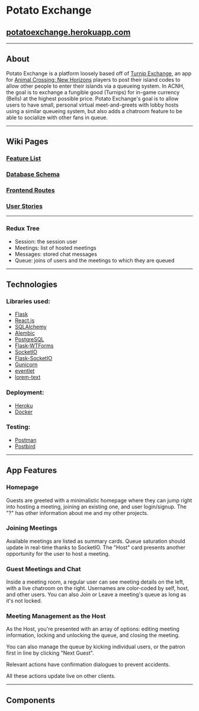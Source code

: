 # Potato Exchange

## [potatoexchange.herokuapp.com]

---
## About
Potato Exchange is a platform loosely based off of [Turnip Exchange], an app for [Animal Crossing: New Horizons] players to post their island codes to allow other people to enter their islands via a queueing system. In ACNH, the goal is to exchange a fungible good (Turnips) for in-game currency (Bells) at the highest possible price. Potato Exchange's goal is to allow users to have small, personal virtual meet-and-greets with lobby hosts using a similar queueing system, but also adds a chatroom feature to be able to socialize with other fans in queue.

---

## Wiki Pages
### [Feature List]
### [Database Schema]
### [Frontend Routes]
### [User Stories]
<!-- ### [API Routes] -->
---
### Redux Tree
  - Session: the session user
  - Meetings: list of hosted meetings
  - Messages: stored chat messages
  - Queue: joins of users and the meetings to which they are queued

---
## Technologies
### Libraries used:
- [Flask](https://flask.palletsprojects.com/)
- [React.js](https://reactjs.org/)
- [SQLAlchemy](https://www.sqlalchemy.org/)
- [Alembic](https://alembic.sqlalchemy.org/en/latest/)
- [PostgreSQL](https://www.postgresql.org/)
- [Flask-WTForms](https://flask-wtf.readthedocs.io/)
- [SocketIO](https://socket.io/)
- [Flask-SocketIO](https://flask-socketio.readthedocs.io/en/latest/)
- [Gunicorn](https://gunicorn.org/)
- [eventlet](https://eventlet.net/)
- [lorem-text](https://pypi.org/project/lorem-text/)

### Deployment:
- [Heroku](https://www.heroku.com/)
- [Docker](https://www.docker.com/)

### Testing:
- [Postman](https://www.postman.com/)
- [Postbird](https://github.com/Paxa/postbird)

---
## App Features
### Homepage
Guests are greeted with a minimalistic homepage where they can jump right into hosting a meeting, joining an existing one, and user login/signup. The "?" has other information about me and my other projects.

### Joining Meetings
Available meetings are listed as summary cards. Queue saturation should update in real-time thanks to SocketIO. The "Host" card presents another opportunity for the user to host a meeting.

### Guest Meetings and Chat
Inside a meeting room, a regular user can see meeting details on the left, with a live chatroom on the right. Usernames are color-coded by self, host, and other users. You can also Join or Leave a meeting's queue as long as it's not locked.

### Meeting Management as the Host
As the Host, you're presented with an array of options: editing meeting information, locking and unlocking the queue, and closing the meeting.

You can also manage the queue by kicking individual users, or the patron first in line by clicking "Next Guest".

Relevant actions have confirmation dialogues to prevent accidents.

All these actions update live on other clients.


---
## Components

[Turnip Exchange]: https://turnip.exchange/

[potatoexchange.herokuapp.com]: https://potatoexchange.herokuapp.com

[Animal Crossing: New Horizons]: https://www.animal-crossing.com/new-horizons/

[Feature List]: https://github.com/PotatoAim11518/potato_exchange/wiki/MVP-Feature-List

[Database Schema]: https://github.com/PotatoAim11518/potato_exchange/wiki/Database-Schema

[Frontend Routes]: https://github.com/PotatoAim11518/potato_exchange/wiki/Frontend-Routes

[User Stories]: https://github.com/PotatoAim11518/potato_exchange/wiki/User-Stories

[API Documentation]: ./api-documentation

